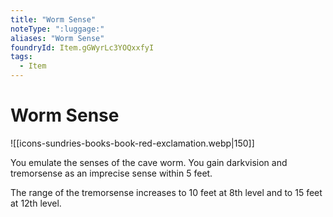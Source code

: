 ```yaml
---
title: "Worm Sense"
noteType: ":luggage:"
aliases: "Worm Sense"
foundryId: Item.gGWyrLc3YOQxxfyI
tags:
  - Item
---
```


# Worm Sense
![[icons-sundries-books-book-red-exclamation.webp|150]]

You emulate the senses of the cave worm. You gain darkvision and tremorsense as an imprecise sense within 5 feet.

The range of the tremorsense increases to 10 feet at 8th level and to 15 feet at 12th level.

